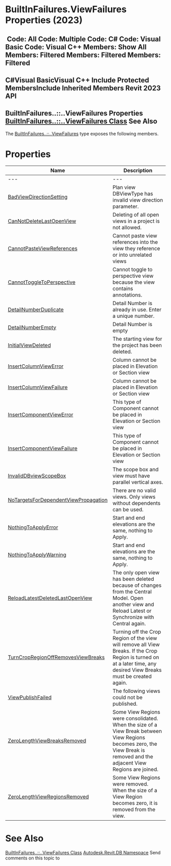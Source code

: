 # BuiltInFailures.ViewFailures Properties (2023)

﻿
 Code: All Code: Multiple Code: C# Code: Visual Basic Code: Visual C++  Members: Show All Members: Filtered Members: Filtered Members: Filtered   
---  
C#Visual BasicVisual C++
Include Protected MembersInclude Inherited Members
Revit 2023 API  
---  
BuiltInFailures..::..ViewFailures Properties  
[BuiltInFailures..::..ViewFailures Class](8aa2d60d-e642-4717-3c73-63e56e49f8ec.md "BuiltInFailures.ViewFailures Class") See Also  
---  
The [BuiltInFailures..::..ViewFailures](8aa2d60d-e642-4717-3c73-63e56e49f8ec.md "BuiltInFailures.ViewFailures Class") type exposes the following members.
# Properties
| Name | Description |
| --- | --- |
| --- | --- | --- |
| [BadViewDirectionSetting](319d625c-3fc6-3926-0713-810fa488bd63.md "BadViewDirectionSetting Property") | Plan view DBViewType has invalid view direction parameter. |
| [CanNotDeleteLastOpenView](3fc1bd54-c67a-a7d9-723e-79149ae74ebf.md "CanNotDeleteLastOpenView Property") | Deleting of all open views in a project is not allowed. |
| [CannotPasteViewReferences](811c3d5b-b1b3-66eb-c441-fa314437f103.md "CannotPasteViewReferences Property") | Cannot paste view references into the view they reference or into unrelated views |
| [CannotToggleToPerspective](b41baa20-3657-250d-f11e-9e4e9b62eb0b.md "CannotToggleToPerspective Property") | Cannot toggle to perspective view because the view contains annotations. |
| [DetailNumberDuplicate](40dfcadb-09c2-4f88-01fa-8d912f10edf7.md "DetailNumberDuplicate Property") | Detail Number is already in use. Enter a unique number. |
| [DetailNumberEmpty](93a71b0e-6f76-f82f-38d3-3f4eec92c3b7.md "DetailNumberEmpty Property") | Detail Number is empty |
| [InitialViewDeleted](039eda3a-3b09-3952-ffcc-9b5dde082931.md "InitialViewDeleted Property") | The starting view for the project has been deleted. |
| [InsertColumnViewError](05c238eb-1155-a6ad-f9d3-2d307a8fa27a.md "InsertColumnViewError Property") | Column cannot be placed in Elevation or Section view |
| [InsertColumnViewFailure](d6158074-fd4c-2c3a-b2e6-42b06daac4b2.md "InsertColumnViewFailure Property") | Column cannot be placed in Elevation or Section view |
| [InsertComponentViewError](3cd7e56a-f168-5a3e-2e53-92a8d842ea5f.md "InsertComponentViewError Property") | This type of Component cannot be placed in Elevation or Section view |
| [InsertComponentViewFailure](d5c39244-f4cc-8089-f006-70b32fc4260b.md "InsertComponentViewFailure Property") | This type of Component cannot be placed in Elevation or Section view |
| [InvalidDBviewScopeBox](7cb0474b-97b3-3ab6-4de4-243afb5348b7.md "InvalidDBviewScopeBox Property") | The scope box and view must have parallel vertical axes. |
| [NoTargetsForDependentViewPropagation](dc48880c-3087-7aa2-3016-a20c025daeef.md "NoTargetsForDependentViewPropagation Property") | There are no valid views. Only views without dependents can be used. |
| [NothingToApplyError](c0abe9dd-fe2f-4f1b-ddff-68df7ee526f3.md "NothingToApplyError Property") | Start and end elevations are the same, nothing to Apply. |
| [NothingToApplyWarning](3c703fb8-89c6-84fd-73b2-4b45d28a765d.md "NothingToApplyWarning Property") | Start and end elevations are the same, nothing to Apply. |
| [ReloadLatestDeletedLastOpenView](f9a94066-44ce-6988-e8c7-34ab3d729931.md "ReloadLatestDeletedLastOpenView Property") | The only open view has been deleted because of changes from the Central Model. Open another view and Reload Latest or Synchronize with Central again. |
| [TurnCropRegionOffRemovesViewBreaks](06d57407-0472-25b4-a5ba-e55180a8dbfb.md "TurnCropRegionOffRemovesViewBreaks Property") | Turning off the Crop Region of the view will remove all View Breaks. If the Crop Region is turned on at a later time, any desired View Breaks must be created again. |
| [ViewPublishFailed](a7b325b0-66f1-943b-d02c-275133e42201.md "ViewPublishFailed Property") | The following views could not be published. |
| [ZeroLengthViewBreaksRemoved](c5f8ca54-2af2-f722-26ce-105e3e5d0b1c.md "ZeroLengthViewBreaksRemoved Property") | Some View Regions were consolidated. When the size of a View Break between View Regions becomes zero, the View Break is removed and the adjacent View Regions are joined. |
| [ZeroLengthViewRegionsRemoved](f1e74351-f2c8-39c1-3873-7c465efe70f4.md "ZeroLengthViewRegionsRemoved Property") | Some View Regions were removed. When the size of a View Region becomes zero, it is removed from the view. |

# See Also
[BuiltInFailures..::..ViewFailures Class](8aa2d60d-e642-4717-3c73-63e56e49f8ec.md "BuiltInFailures.ViewFailures Class")
[Autodesk.Revit.DB Namespace](87546ba7-461b-c646-cbb1-2cb8f5bff8b2.md "Autodesk.Revit.DB Namespace")
Send comments on this topic to 